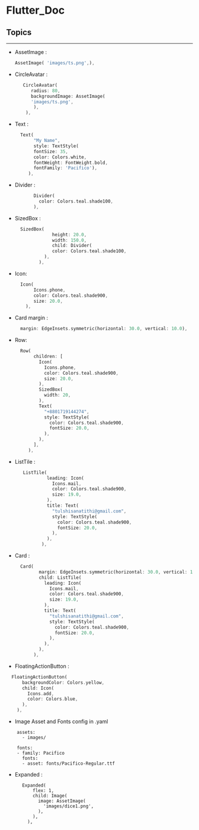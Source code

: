 # Flutter_Doc

## Topics
------------------------------
* AssetImage :

   ```Dart
   AssetImage( 'images/ts.png',),
   ```

* CircleAvatar :

   ```Dart
      CircleAvatar(
         radius: 80,
         backgroundImage: AssetImage(
         'images/ts.png',
          ),
       ),
    ```
        
* Text : 

    ```Dart
      Text(
           "My Name",
           style: TextStyle(
           fontSize: 35,
           color: Colors.white,
           fontWeight: FontWeight.bold,
           fontFamily: 'Pacifico'),
         ),
    ```

* Divider :

    ```Dart
           Divider(
             color: Colors.teal.shade100,
           ),
    ```

* SizedBox : 

    ```Dart
      SizedBox(
                  height: 20.0,
                  width: 150.0,
                  child: Divider(
                  color: Colors.teal.shade100,
               ),
             ),
     ```

* Icon:

    ```Dart
      Icon(
           Icons.phone,
           color: Colors.teal.shade900,
           size: 20.0,
        ),
    ```
* Card margin : 

    ```Dart
      margin: EdgeInsets.symmetric(horizontal: 30.0, vertical: 10.0),
    ```

* Row: 

    ```Dart
      Row(
           children: [
             Icon(
               Icons.phone,
               color: Colors.teal.shade900,
               size: 20.0,
             ),
             SizedBox(
               width: 20,
             ),
             Text(
               "+8801719144274",
               style: TextStyle(
                 color: Colors.teal.shade900,
                 fontSize: 20.0,
               ),
             ),
           ],
         ),
    ```

* ListTile : 

   ```Dart
      ListTile(
               leading: Icon(
                 Icons.mail,
                 color: Colors.teal.shade900,
                 size: 19.0,
               ),
               title: Text(
                 "tulshisanatithi@gmail.com",
                 style: TextStyle(
                   color: Colors.teal.shade900,
                   fontSize: 20.0,
                 ),
               ),
             ),
    ```

* Card : 

    ```Dart
      Card(
             margin: EdgeInsets.symmetric(horizontal: 30.0, vertical: 10.0),
             child: ListTile(
               leading: Icon(
                 Icons.mail,
                 color: Colors.teal.shade900,
                 size: 19.0,
               ),
               title: Text(
                 "tulshisanatithi@gmail.com",
                 style: TextStyle(
                   color: Colors.teal.shade900,
                   fontSize: 20.0,
                 ),
               ),
             ),
           ),
    ```

* FloatingActionButton :

 ```Dart 
   FloatingActionButton(
       backgroundColor: Colors.yellow,
       child: Icon(
         Icons.add,
         color: Colors.blue,
       ),
     ),
 ```

* Image Asset and Fonts config in .yaml

 ```
     assets:
       - images/

     fonts:
     - family: Pacifico
       fonts:
       - asset: fonts/Pacifico-Regular.ttf
 ```
 
* Expanded : 

```
      Expanded(
          flex: 1,
          child: Image(
            image: AssetImage(
              'images/dice1.png',
            ),
          ),
        ),
```
